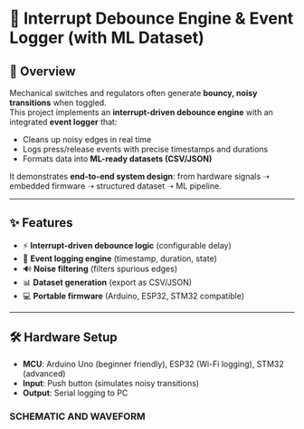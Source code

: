 # 🚦 Interrupt Debounce Engine & Event Logger (with ML Dataset)

## 📖 Overview
Mechanical switches and regulators often generate **bouncy, noisy transitions** when toggled.  
This project implements an **interrupt-driven debounce engine** with an integrated **event logger** that:

- Cleans up noisy edges in real time  
- Logs press/release events with precise timestamps and durations  
- Formats data into **ML-ready datasets (CSV/JSON)**  

It demonstrates **end-to-end system design**: from hardware signals ➝ embedded firmware ➝ structured dataset ➝ ML pipeline.

---

## ✨ Features
- ⚡ **Interrupt-driven debounce logic** (configurable delay)  
- 📝 **Event logging engine** (timestamp, duration, state)  
- 🔊 **Noise filtering** (filters spurious edges)  
- 📊 **Dataset generation** (export as CSV/JSON)  
- 💻 **Portable firmware** (Arduino, ESP32, STM32 compatible)  

---

## 🛠️ Hardware Setup
- **MCU**: Arduino Uno (beginner friendly), ESP32 (Wi-Fi logging), STM32 (advanced)  
- **Input**: Push button (simulates noisy transitions)  
- **Output**: Serial logging to PC  

### SCHEMATIC AND WAVEFORM
